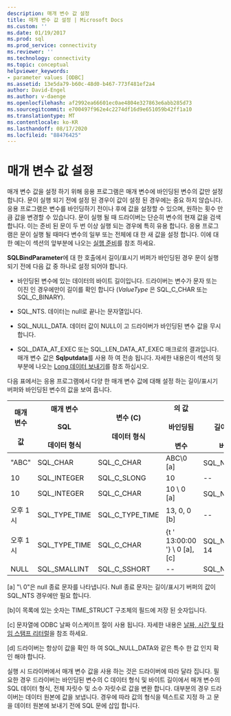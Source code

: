 ```yaml
---
description: 매개 변수 값 설정
title: 매개 변수 값 설정 | Microsoft Docs
ms.custom: ''
ms.date: 01/19/2017
ms.prod: sql
ms.prod_service: connectivity
ms.reviewer: ''
ms.technology: connectivity
ms.topic: conceptual
helpviewer_keywords:
- parameter values [ODBC]
ms.assetid: 13e5da79-b60c-48d0-b467-773f481ef2a4
author: David-Engel
ms.author: v-daenge
ms.openlocfilehash: af2992ea66601ec0ae4804e327863e6abb285d73
ms.sourcegitcommit: e700497f962e4c2274df16d9e651059b42ff1a10
ms.translationtype: MT
ms.contentlocale: ko-KR
ms.lasthandoff: 08/17/2020
ms.locfileid: "88476425"
---
```

# <a name="setting-parameter-values"></a>매개 변수 값 설정
매개 변수 값을 설정 하기 위해 응용 프로그램은 매개 변수에 바인딩된 변수의 값만 설정 합니다. 문이 실행 되기 전에 설정 된 경우이 값이 설정 된 경우에는 중요 하지 않습니다. 응용 프로그램은 변수를 바인딩하기 전이나 후에 값을 설정할 수 있으며, 원하는 횟수 만큼 값을 변경할 수 있습니다. 문이 실행 될 때 드라이버는 단순히 변수의 현재 값을 검색 합니다. 이는 준비 된 문이 두 번 이상 실행 되는 경우에 특히 유용 합니다. 응용 프로그램은 문이 실행 될 때마다 변수의 일부 또는 전체에 대 한 새 값을 설정 합니다. 이에 대 한 예는이 섹션의 앞부분에 나오는 [실행 준비](../../../odbc/reference/develop-app/prepared-execution-odbc.md)를 참조 하세요.  
  
 **SQLBindParameter**에 대 한 호출에서 길이/표시기 버퍼가 바인딩된 경우 문이 실행 되기 전에 다음 값 중 하나로 설정 되어야 합니다.  
  
-   바인딩된 변수에 있는 데이터의 바이트 길이입니다. 드라이버는 변수가 문자 또는 이진 인 경우에만이 길이를 확인 합니다 (*ValueType* 은 SQL_C_CHAR 또는 SQL_C_BINARY).  
  
-   SQL_NTS. 데이터는 null로 끝나는 문자열입니다.  
  
-   SQL_NULL_DATA. 데이터 값이 NULL이 고 드라이버가 바인딩된 변수 값을 무시 합니다.  
  
-   SQL_DATA_AT_EXEC 또는 SQL_LEN_DATA_AT_EXEC 매크로의 결과입니다. 매개 변수 값은 **Sqlputdata**를 사용 하 여 전송 됩니다. 자세한 내용은이 섹션의 뒷부분에 나오는 [Long 데이터 보내기](../../../odbc/reference/develop-app/sending-long-data.md)를 참조 하십시오.  
  
 다음 표에서는 응용 프로그램에서 다양 한 매개 변수 값에 대해 설정 하는 길이/표시기 버퍼와 바인딩된 변수의 값을 보여 줍니다.  
  
|매개 변수<br /><br /> 값|매개 변수<br /><br /> SQL<br /><br /> 데이터 형식|변수 (C)<br /><br /> 데이터 형식|의 값<br /><br /> 바인딩됨<br /><br /> 변수|의 값<br /><br /> 길이/표시기<br /><br /> 버퍼 [d]|  
|-------------------------|-----------------------------------------|----------------------------------|-------------------------------------|----------------------------------------------------|  
|"ABC"|SQL_CHAR|SQL_C_CHAR|ABC\0 [a]|SQL_NTS 또는 3|  
|10|SQL_INTEGER|SQL_C_SLONG|10|--|  
|10|SQL_INTEGER|SQL_C_CHAR|10 \ 0 [a]|SQL_NTS 또는 2|  
|오후 1 시|SQL_TYPE_TIME|SQL_C_TYPE_TIME|13, 0, 0 [b]|--|  
|오후 1 시|SQL_TYPE_TIME|SQL_C_CHAR|{t ' 13:00:00 '} \ 0 [a], [c]|SQL_NTS 또는 14|  
|NULL|SQL_SMALLINT|SQL_C_SSHORT|--|SQL_NULL_DATA|  
  
 [a] "\ 0"은 null 종료 문자를 나타냅니다. Null 종료 문자는 길이/표시기 버퍼의 값이 SQL_NTS 경우에만 필요 합니다.  
  
 [b]이 목록에 있는 숫자는 TIME_STRUCT 구조체의 필드에 저장 된 숫자입니다.  
  
 [c] 문자열에 ODBC 날짜 이스케이프 절이 사용 됩니다. 자세한 내용은 [날짜, 시간 및 타임 스탬프 리터럴](../../../odbc/reference/develop-app/date-time-and-timestamp-literals.md)을 참조 하세요.  
  
 [d] 드라이버는 항상이 값을 확인 하 여 SQL_NULL_DATA와 같은 특수 한 값 인지 확인 해야 합니다.  
  
 실행 시 드라이버에서 매개 변수 값을 사용 하는 것은 드라이버에 따라 달라 집니다. 필요한 경우 드라이버는 바인딩된 변수의 C 데이터 형식 및 바이트 길이에서 매개 변수의 SQL 데이터 형식, 전체 자릿수 및 소수 자릿수로 값을 변환 합니다. 대부분의 경우 드라이버는 데이터 원본에 값을 보냅니다. 경우에 따라 값의 형식을 텍스트로 지정 하 고 문을 데이터 원본에 보내기 전에 SQL 문에 삽입 합니다.
